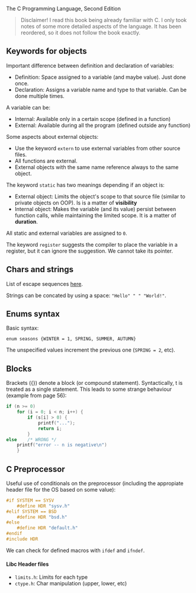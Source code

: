 The C Programming Language, Second Edition

> Disclaimer! I read this book being already familiar with C. I only took notes of some more detailed aspects of the language. It has been reordered, so it does not follow the book exactly.

## Keywords for objects

Important difference between definition and declaration of variables:

- Definition: Space assigned to a variable (and maybe value). Just done once.
- Declaration: Assigns a variable name and type to that variable. Can be done multiple times.

A variable can be:

- Internal: Available only in a certain scope (defined in a function)
- External: Available during all the program (defined outside any function)

Some aspects about external objects:

- Use the keyword `extern` to use external variables from other source files.
- All functions are external.
- External objects with the same name reference always to the same object.

The keyword `static` has two meanings depending if an object is:

- External object: Limits the object's scope to that source file (similar to private objects on OOP). Is is a matter of **visibility**
- Internal object: Makes the variable (and its value) persist between function calls, while maintaining the limited scope. It is a matter of **duration**.

All static and external variables are assigned to `0`.

The keyword `register` suggests the compiler to place the variable in a register, but it can ignore the suggestion. We cannot take its pointer.

## Chars and strings

List of escape sequences [here](https://en.wikipedia.org/wiki/Escape_sequences_in_C#Escape_sequences).

Strings can be concated by using a space: `"Hello" " " "World!"`.

## Enums syntax

Basic syntax:

	enum seasons {WINTER = 1, SPRING, SUMMER, AUTUMN}

The unspecified values increment the previous one (`SPRING = 2`, etc).

## Blocks

Brackets ({}) denote a block (or compound statement). Syntactically, t is treated as a single statement. This leads to some strange behaviour (example from page 56):

```c
if (n >= 0)
	for (i = 0; i < n; i++) {
		if (s[i] > 0) {
			printf("...");
			return i;
		}
else	/* WRONG */
	printf("error -- n is negative\n")
	}
```

## C Preprocessor

Useful use of conditionals on the preprocessor (including the appropiate header file for the OS based on some value):

```c
#if SYSTEM == SYSV
	#define HDR "sysv.h"
#elif SYSTEM == BSD 
	#define HDR "bsd.h"
#else
	#define HDR "default.h"
#endif
#include HDR
```

We can check for defined macros with `ifdef` and `ifndef`.

#### Libc Header files

- `limits.h`: Limits for each type
- `ctype.h`: Char manipulation (upper, lower, etc)

